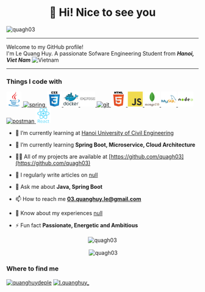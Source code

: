 <h1 align="center">👋 Hi! Nice to see you </h1>
<p align="left"> <img src="https://komarev.com/ghpvc/?username=quagh03&label=Profile%20views&color=0e75b6&style=flat" alt="quagh03" /> </p>

<hr>

<p>Welcome to my GitHub profile! </br> I'm Le Quang Huy. A passionate Sofware Engineering Student from <b><i>Hanoi, Viet Nam</i></b> <img width="48" height="48" src="https://img.icons8.com/color/48/vietnam.png" alt="Vietnam"/></p> 

<hr>

<h3>Things I code with</h3>
<p align="left"> 
    <a href="https://www.java.com" target="_blank" rel="noreferrer"> 
        <img src="https://raw.githubusercontent.com/devicons/devicon/master/icons/java/java-original.svg" alt="java" width="40" height="40"/> 
    </a> 
    <a href="https://spring.io/" target="_blank" rel="noreferrer">
        <img src="https://www.vectorlogo.zone/logos/springio/springio-icon.svg" alt="spring" width="40" height="40"/>
    </a>
    <a href="https://www.w3schools.com/css/" target="_blank" rel="noreferrer"> 
        <img src="https://raw.githubusercontent.com/devicons/devicon/master/icons/css3/css3-original-wordmark.svg" alt="css3" width="40" height="40"/> 
    </a> 
    <a href="https://www.docker.com/" target="_blank" rel="noreferrer"> 
        <img src="https://raw.githubusercontent.com/devicons/devicon/master/icons/docker/docker-original-wordmark.svg" alt="docker" width="40" height="40"/> 
    </a> 
    <a href="https://expressjs.com" target="_blank" rel="noreferrer"> 
        <img src="https://raw.githubusercontent.com/devicons/devicon/master/icons/express/express-original-wordmark.svg" alt="express" width="40" height="40"/> 
    </a> 
    <a href="https://git-scm.com/" target="_blank" rel="noreferrer"> 
        <img src="https://www.vectorlogo.zone/logos/git-scm/git-scm-icon.svg" alt="git" width="40" height="40"/> 
        </a> 
    <a href="https://www.w3.org/html/" target="_blank" rel="noreferrer"> 
        <img src="https://raw.githubusercontent.com/devicons/devicon/master/icons/html5/html5-original-wordmark.svg" alt="html5" width="40" height="40"/> 
    </a>
    <a href="https://developer.mozilla.org/en-US/docs/Web/JavaScript" target="_blank" rel="noreferrer"> 
        <img src="https://raw.githubusercontent.com/devicons/devicon/master/icons/javascript/javascript-original.svg" alt="javascript" width="40" height="40"/> 
    </a> 
    <a href="https://www.mongodb.com/" target="_blank" rel="noreferrer"> 
        <img src="https://raw.githubusercontent.com/devicons/devicon/master/icons/mongodb/mongodb-original-wordmark.svg" alt="mongodb" width="40" height="40"/> 
    </a> 
    <a href="https://www.mysql.com/" target="_blank" rel="noreferrer"> 
        <img src="https://raw.githubusercontent.com/devicons/devicon/master/icons/mysql/mysql-original-wordmark.svg" alt="mysql" width="40" height="40"/> 
    </a> 
    <a href="https://nodejs.org" target="_blank" rel="noreferrer"> 
        <img src="https://raw.githubusercontent.com/devicons/devicon/master/icons/nodejs/nodejs-original-wordmark.svg" alt="nodejs" width="40" height="40"/> 
    </a>
    <a href="https://postman.com" target="_blank" rel="noreferrer"> 
        <img src="https://www.vectorlogo.zone/logos/getpostman/getpostman-icon.svg" alt="postman" width="40" height="40"/> 
    </a>
    <a href="https://reactjs.org/" target="_blank" rel="noreferrer"> 
        <img src="https://raw.githubusercontent.com/devicons/devicon/master/icons/react/react-original-wordmark.svg" alt="react" width="40" height="40"/>
    </a>
</p>


- 🔭 I’m currently learning at [Hanoi University of Civil Engineering](https://en.huce.edu.vn/)

- 🌱 I’m currently learning **Spring Boot, Microservice, Cloud Architecture**

- 👨‍💻 All of my projects are available at [https://github.com/quagh03](https://github.com/quagh03)

- 📝 I regularly write articles on [null](null)

- 💬 Ask me about **Java, Spring Boot**

- 📫 How to reach me **03.quanghuy.le@gmail.com**

- 📄 Know about my experiences [null](null)

- ⚡ Fun fact **Passionate, Energetic and Ambitious**

<p align="center"><img align="center" src="https://github-readme-stats.vercel.app/api/top-langs?username=quagh03&show_icons=true&locale=en&layout=compact" alt="quagh03" /></p>
<p align="center">&nbsp;<img align="center" src="https://github-readme-stats.vercel.app/api?username=quagh03&show_icons=true&locale=en" alt="quagh03" /></p>

<h3>Where to find me</h3>
<p align="left">
<a href="https://fb.com/quanghuydeple" target="blank"><img align="center" src="https://raw.githubusercontent.com/rahuldkjain/github-profile-readme-generator/master/src/images/icons/Social/facebook.svg" alt="quanghuydeple" height="30" width="40" /></a>
<a href="https://instagram.com/l.quanghuy_" target="blank"><img align="center" src="https://raw.githubusercontent.com/rahuldkjain/github-profile-readme-generator/master/src/images/icons/Social/instagram.svg" alt="l.quanghuy_" height="30" width="40" /></a>
</p>

